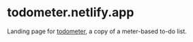 # todometer.netlify.app

Landing page for [todometer](https://github.com/borntofrappe/todometer), a copy of a meter-based to-do list.